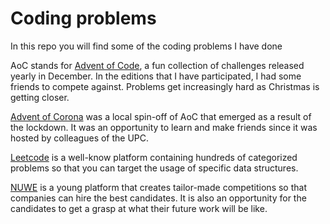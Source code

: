 # Coding problems

In this repo you will find some of the coding problems I have done

AoC stands for [Advent of Code](https://adventofcode.com), a fun collection of challenges released yearly in December.
In the editions that I have participated, I had some friends to compete against.
Problems get increasingly hard as Christmas is getting closer.

[Advent of Corona](https://adventofcorona.hackersatupc.org) was a local spin-off of AoC that emerged as a result of the lockdown. It was an opportunity to learn and make friends since it was hosted by colleagues of the UPC.

[Leetcode](https://leetcode.com) is a well-know platform containing hundreds of categorized problems so that you can target the usage of specific data structures.

[NUWE](https://nuwe.io) is a young platform that creates tailor-made competitions so that companies can hire the best candidates.
It is also an opportunity for the candidates to get a grasp at what their future work will be like.
